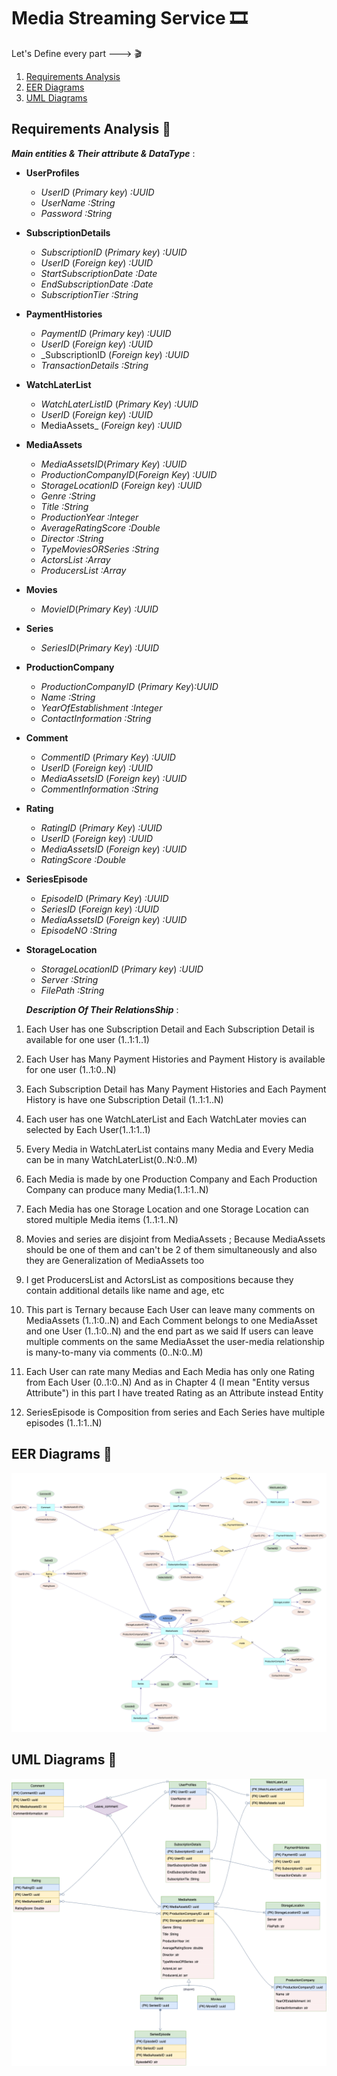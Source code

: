 #  Media Streaming Service 🎞️
Let's Define every part ---> 🎬
1. [Requirements Analysis](#Requirements_Analysis)
2. [EER Diagrams](#EER_Diagrams)
3. [UML Diagrams](#UML_Diagrams)


## Requirements Analysis 🎯

***Main entities & Their attribute & DataType*** : 

* **UserProfiles**  
  + _UserID_ (_Primary key_) _:UUID_
  + _UserName_ _:String_
  + _Password_ _:String_
*  **SubscriptionDetails** 
   + _SubscriptionID_ (_Primary key_) _:UUID_
   + _UserID_ (_Foreign key_) _:UUID_
   + _StartSubscriptionDate_ _:Date_
   + _EndSubscriptionDate_ _:Date_
   + _SubscriptionTier_ _:String_
* **PaymentHistories**
     + _PaymentID_ (_Primary key_) _:UUID_
     + _UserID_ (_Foreign key_) _:UUID_
     + _SubscriptionID (_Foreign key_)  _:UUID_
     + _TransactionDetails_ _:String_
* **WatchLaterList**
     + _WatchLaterListID_ (_Primary Key_) _:UUID_
     + _UserID_ (_Foreign key_) _:UUID_
     + MediaAssets_ (_Foreign key_) _:UUID_
* **MediaAssets**
   +  _MediaAssetsID_(_Primary Key_) _:UUID_
   + _ProductionCompanyID_(_Foreign Key_) _:UUID_
   + _StorageLocationID_ (_Foreign key_) _:UUID_
   + _Genre_ _:String_
   + _Title_ _:String_
   + _ProductionYear_ _:Integer_
   + _AverageRatingScore_ _:Double_
   + _Director_ _:String_
   + _TypeMoviesORSeries_ _:String_
   + _ActorsList_ _:Array_
   + _ProducersList_ _:Array_
*  **Movies**
   + _MovieID_(_Primary Key_) _:UUID_
 * **Series**
   + _SeriesID_(_Primary Key_) _:UUID_
*  **ProductionCompany**
   + _ProductionCompanyID_ (_Primary Key_)_:UUID_
   + _Name_ _:String_
   + _YearOfEstablishment_ _:Integer_
   + _ContactInformation_ _:String_
* **Comment**
  + _CommentID_ (_Primary Key_) _:UUID_
  +  _UserID_ (_Foreign key_) _:UUID_
  + _MediaAssetsID_ (_Foreign key_) _:UUID_
  + _CommentInformation_ _:String_
* **Rating**
	+ _RatingID_ (_Primary Key_) _:UUID_
	+  _UserID_ (_Foreign key_) _:UUID_
	+  _MediaAssetsID_ (_Foreign key_) _:UUID_
	+ _RatingScore_ _:Double_
* **SeriesEpisode**
  + _EpisodeID_ (_Primary Key_) _:UUID_
  + _SeriesID_ (_Foreign key_) _:UUID_
  +  _MediaAssetsID_ (_Foreign key_) _:UUID_
  + _EpisodeNO_ _:String_
* **StorageLocation**
   + _StorageLocationID_ (_Primary key_) _:UUID_
  + _Server_ _:String_
  + _FilePath_ _:String_
  
  ***Description Of  Their RelationsShip*** : 
 
1. Each User has one Subscription Detail and Each Subscription Detail is available for one user (1..1:1..1)

2.  Each User has Many Payment Histories and Payment History is available for one user (1..1:0..N)

3. Each Subscription Detail has Many Payment Histories and Each Payment History is have one Subscription Detail (1..1:1..N)

4. Each user has one WatchLaterList and Each WatchLater movies can selected by Each User(1..1:1..1)

5.  Every Media in WatchLaterList contains many Media and Every Media can be in many WatchLaterList(0..N:0..M)

6. Each Media is made by one Production Company and Each Production Company can produce many Media(1..1:1..N)

7. Each Media has one Storage Location and one Storage Location can stored multiple Media items (1..1:1..N)

8. Movies and series are disjoint from MediaAssets ; Because MediaAssets should be one of them and can't be 2 of them simultaneously  and also they are Generalization of MediaAssets too

9. I get ProducersList and ActorsList as compositions because they contain additional details like name and age, etc

10. This part is Ternary because Each User can leave many comments on MediaAssets  (1..1:0..N) and Each Comment belongs to one MediaAsset and one User (1..1:0..N) and the end part as we said If users can leave multiple comments on the same MediaAsset the user-media relationship is many-to-many via comments (0..N:0..M)

11. Each User can rate many Medias and Each Media has only one Rating from Each User (0..1:0..N) 
And as in Chapter 4 (I mean "Entity versus Attribute") in this part I have treated Rating as an Attribute instead Entity

12. SeriesEpisode is Composition from series and Each Series have multiple episodes (1..1:1..N)


  ## EER Diagrams 🎨
  <img src="img/EER.png" alt="Media Streaming Service">
  
  ## UML Diagrams 🎨
  <img src="img/UML.png" alt="Media Streaming Service">